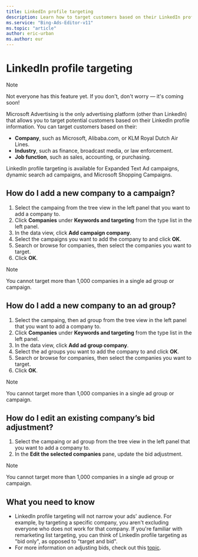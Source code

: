 ```yaml
---
title: LinkedIn profile targeting
description: Learn how to target customers based on their LinkedIn profile information.
ms.service: "Bing-Ads-Editor-v11"
ms.topic: "article"
author: eric-urban
ms.author: eur
---
```


# LinkedIn profile targeting

> [!NOTE]
> Not everyone has this feature yet. If you don't, don't worry — it's coming soon!

Microsoft Advertising is the only advertising platform (other than LinkedIn) that allows you to target potential customers based on their LinkedIn profile information. You can target customers based on their:

- **Company**, such as Microsoft, Alibaba.com, or KLM Royal Dutch Air Lines.
- **Industry**, such as finance, broadcast media, or law enforcement.
- **Job function**, such as sales, accounting, or purchasing.

LinkedIn profile targeting is available for Expanded Text Ad campaigns, dynamic search ad campaigns, and Microsoft Shopping Campaigns.

## How do I add a new company to a campaign?
1. Select the campaing from the tree view in the left panel that you want to add a company to.
1. Click **Companies** under **Keywords and targeting** from the type list in the left panel.
1. In the data view, click **Add campaign company**.
1. Select the campaigns you want to add the company to and click **OK**.
1. Search or browse for companies, then select the companies you want to target.
1. Click **OK**.

> [!NOTE]
> You cannot target more than 1,000 companies in a single ad group or campaign.

## How do I add a new company to an ad group?
1. Select the campaing, then ad group from the tree view in the left panel that you want to add a company to.
1. Click **Companies** under **Keywords and targeting** from the type list in the left panel.
1. In the data view, click **Add ad group company**.
1. Select the ad groups you want to add the company to and click **OK**.
1. Search or browse for companies, then select the companies you want to target.
1. Click **OK**.

> [!NOTE]
> You cannot target more than 1,000 companies in a single ad group or campaign.

## How do I edit an existing company’s bid adjustment?
1. Select the campaing or ad group from the tree view in the left panel that you want to add a company to.
1. In the **Edit the selected companies** pane, update the bid adjustment.

> [!NOTE]
> You cannot target more than 1,000 companies in a single ad group or campaign.

## What you need to know
- LinkedIn profile targeting will not narrow your ads' audience. For example, by targeting a specific company, you aren't excluding everyone who does not work for that company. If you're familiar with remarketing list targeting, you can think of LinkedIn profile targeting as "bid only", as opposed to "target and bid".
- For more information on adjusting bids, check out this [topic](./hlp_BAE_PROC_IncrementalBid.md).



